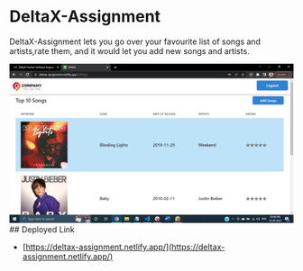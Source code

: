 # DeltaX-Assignment

DeltaX-Assignment lets you go over your favourite list of songs and artists,rate them, and it would let you add
new songs and artists.

<img src="./DeltaX.png"/>
## Deployed Link

- [https://deltax-assignment.netlify.app/](https://deltax-assignment.netlify.app/)
